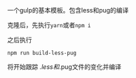 一个gulp的基本模板。包含less和pug的编译

克隆后，先执行``yarn``或者``npm i``

之后执行

```
npm run build-less-pug 
```

将开始跟踪 *.less和*.pug文件的变化并编译
